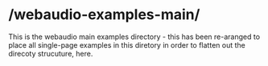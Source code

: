 # /webaudio-examples-main/ #
This is the webaudio main examples directory - this has been re-aranged to place all single-page examples in this diretory in order to flatten out the direcoty strucuture, here.
